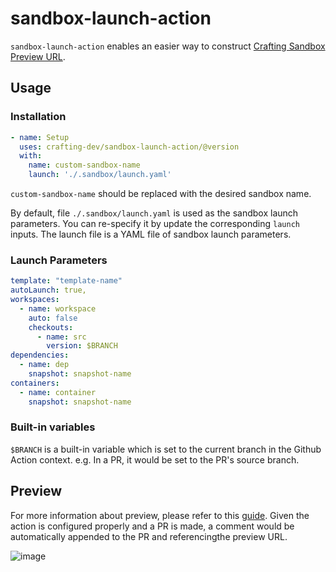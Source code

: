 # sandbox-launch-action

`sandbox-launch-action` enables an easier way to construct [Crafting Sandbox Preview URL](https://docs.sandboxes.cloud/docs/git-integration).  

## Usage

### Installation

```yaml
- name: Setup
  uses: crafting-dev/sandbox-launch-action/@version
  with:
    name: custom-sandbox-name
    launch: './.sandbox/launch.yaml'
```

`custom-sandbox-name` should be replaced with the desired sandbox name. 

By default, file `./.sandbox/launch.yaml` is used as the sandbox launch parameters. You can re-specify it by update the corresponding `launch` inputs. The launch file is a YAML file of sandbox launch parameters.  

### Launch Parameters

```yaml
template: "template-name"
autoLaunch: true,
workspaces:
  - name: workspace
    auto: false
    checkouts:
      - name: src
        version: $BRANCH
dependencies:
  - name: dep
    snapshot: snapshot-name
containers:
  - name: container
    snapshot: snapshot-name
```

### Built-in variables
`$BRANCH` is a built-in variable which is set to the current branch in the Github Action context. e.g. In a PR, it would be set to the PR's source branch.

## Preview

For more information about preview, please refer to this [guide](https://docs.sandboxes.cloud/docs/git-integration). Given the action is configured properly and a PR is made, a comment would be automatically appended to the PR and referencingthe preview URL.

![image](https://user-images.githubusercontent.com/501218/223888109-d9ac3567-4d33-44a5-98d9-d4599cb24ac3.png)


